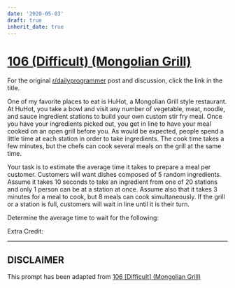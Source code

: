 ```yaml
---
date: '2020-05-03'
draft: true
inherit_date: true
---
```


# [106 (Difficult) (Mongolian Grill)](https://www.reddit.com/r/dailyprogrammer/comments/11xyiz/10232012_challenge_106_difficult_mongolian_grill/)

For the original [r/dailyprogrammer](https://www.reddit.com/r/dailyprogrammer/) post and discussion, click the link in the title.

One of my favorite places to eat is HuHot, a Mongolian Grill style restaurant.  At HuHot, you take a bowl and visit any number of vegetable, meat, noodle, and sauce ingredient stations to build your own custom stir fry meal.  Once you have your ingredients picked out, you get in line to have your meal cooked on an open grill before you.  As would be expected, people spend a little time at each station in order to take ingredients.  The cook time takes a few minutes, but the chefs can cook several meals on the grill at the same time.

Your task is to estimate the average time it takes to prepare a meal per customer.  Customers will want dishes composed of 5 random ingredients.  Assume it takes 10 seconds to take an ingredient from one of 20 stations and only 1 person can be at a station at once.  Assume also that it takes 3 minutes for a meal to cook, but 8 meals can cook simultaneously.  If the grill or a station is full, customers will wait in line until it is their turn.

Determine the average time to wait for the following:

Extra Credit:


----
## **DISCLAIMER**
This prompt has been adapted from [106 [Difficult] (Mongolian Grill)](https://www.reddit.com/r/dailyprogrammer/comments/11xyiz/10232012_challenge_106_difficult_mongolian_grill/
)
